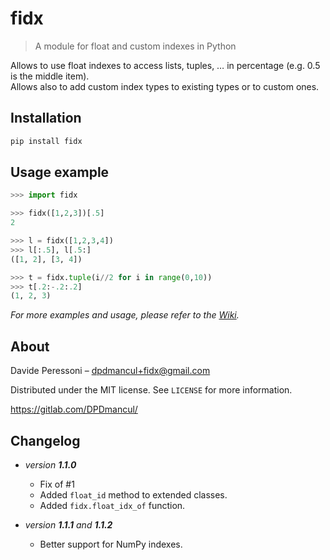 # fidx
> A module for float and custom indexes in Python

Allows to use float indexes to access lists, tuples, … in percentage (e.g. 0.5 is the middle item).  
Allows also to add custom index types to existing types or to custom ones.

## Installation

```sh
pip install fidx
```

## Usage example

```python
>>> import fidx

>>> fidx([1,2,3])[.5]
2

>>> l = fidx([1,2,3,4])
>>> l[:.5], l[.5:]
([1, 2], [3, 4])

>>> t = fidx.tuple(i//2 for i in range(0,10))
>>> t[.2:-.2:.2]
(1, 2, 3)
```

_For more examples and usage, please refer to the [Wiki][wiki]._

## About

Davide Peressoni – dpdmancul+fidx@gmail.com

Distributed under the MIT license. See ``LICENSE`` for more information.

<https://gitlab.com/DPDmancul/>

## Changelog

* _version **1.1.0**_
  - Fix of #1
  - Added `float_id` method to extended classes.
  - Added `fidx.float_idx_of` function.

* _version **1.1.1** and **1.1.2**_
  - Better support for NumPy indexes.

<!-- Markdown link & img dfn's -->
[wiki]: https://gitlab.com/DPDmancul/fidx/-/wikis/home
 
